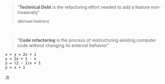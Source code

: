 <div style="height:200px">&nbsp;</div>

> "**Technical Debt** is the refactoring effort needed to add a feature non-invasively"
>
> <small>(Michael Feathers)</small>

<div>&nbsp;</div>

> "**Code refactoring** is the process of restructuring existing computer code without changing its external behavior"

```
x + y = 2x + 1
y = 2x + 1 - x
y = (2 - 1)x + 1
y = x + 1
```

[→](05-user-story.md)
